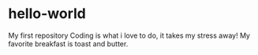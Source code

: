 # hello-world
My first repository
Coding is what i love to do, it takes my stress away!
My favorite breakfast is toast and butter.
